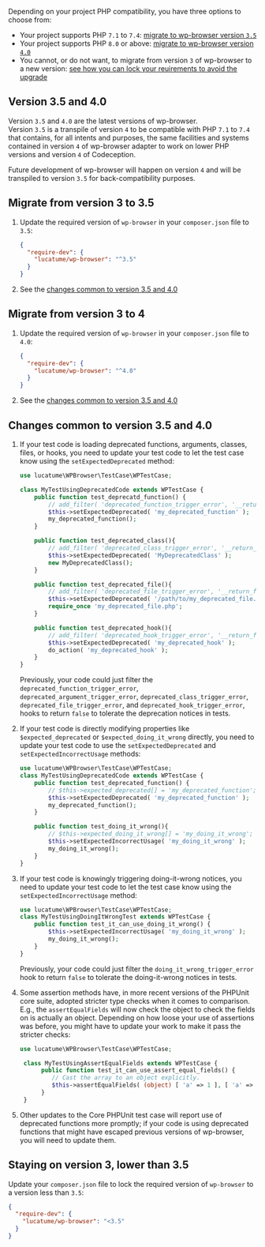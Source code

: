 Depending on your project PHP compatibility, you have three options to choose from:

* Your project supports PHP `7.1` to `7.4`: [migrate to wp-browser version `3.5`](#migrate-from-version-3-to-35)
* Your project supports PHP `8.0` or above: [migrate to wp-browser version `4.0`](#migrate-from-version-3-to-4)
* You cannot, or do not want, to migrate from version `3` of wp-browser to a new
  version: [see how you can lock your reuirements to avoid the upgrade](#staying-on-version-3-lower-than-35)

## Version 3.5 and 4.0

Version `3.5` and `4.0` are the latest versions of wp-browser.  
Version `3.5` is a transpile of version `4` to be compatible with PHP `7.1` to `7.4` that contains, for all intents and
purposes, the same facilities and systems contained in version `4` of wp-browser adapter to work on lower PHP versions
and version `4` of Codeception.

Future development of wp-browser will happen on version `4` and will be transpiled to version `3.5` for
back-compatibility purposes.

## Migrate from version 3 to 3.5

1. Update the required version of `wp-browser` in your `composer.json` file to `3.5`:
   ```json
   {
     "require-dev": {
       "lucatume/wp-browser": "^3.5"
     }
   }
   ```
2. See the [changes common to version 3.5 and 4.0](#changes-common-to-version-35-and-40)

## Migrate from version 3 to 4

1. Update the required version of `wp-browser` in your `composer.json` file to `4.0`:
    ```json
    {
      "require-dev": {
        "lucatume/wp-browser": "^4.0"
      }
    }
    ```
2. See the [changes common to version 3.5 and 4.0](#changes-common-to-version-35-and-40)

## Changes common to version 3.5 and 4.0

1. If your test code is loading deprecated functions, arguments, classes, files, or hooks, you need to update your test
   code to let the test case know using the `setExpectedDeprecated` method:
    ```php
    use lucatume\WPBrowser\TestCase\WPTestCase;
   
    class MyTestUsingDeprecatedCode extends WPTestCase {
        public function test_deprecatd_function() {
   		    // add_filter( 'deprecated_function_trigger_error', '__return_false' );
            $this->setExpectedDeprecated( 'my_deprecated_function' );
            my_deprecated_function();
        }
   
        public function test_deprecated_class(){
   		    // add_filter( 'deprecated_class_trigger_error', '__return_false' );
            $this->setExpectedDeprecated( 'MyDeprecatedClass' );
            new MyDeprecatedClass();
        }
   
        public function test_deprecated_file(){
   		    // add_filter( 'deprecated_file_trigger_error', '__return_false' );
            $this->setExpectedDeprecated( '/path/to/my_deprecated_file.php' );
            require_once 'my_deprecated_file.php';
        }
   
        public function test_deprecated_hook(){
   		    // add_filter( 'deprecated_hook_trigger_error', '__return_false' );
            $this->setExpectedDeprecated( 'my_deprecated_hook' );
            do_action( 'my_deprecated_hook' );
        }
    }
    ```
   Previously, your code could just filter
   the `deprecated_function_trigger_error`, `deprecated_argument_trigger_error`, `deprecated_class_trigger_error`, `deprecated_file_trigger_error`, and `deprecated_hook_trigger_error`, hooks to return `false` to tolerate the deprecation notices in tests.

2. If your test code is directly modifying properties like `$expected_deprecated` or `$expected_doing_it_wrong` directly, you need to update your test code to use the `setExpectedDeprecated` and `setExpectedIncorrectUsage` methods:
    ```php
    use lucatume\WPBrowser\TestCase\WPTestCase;
    class MyTestUsingDeprecatedCode extends WPTestCase {
        public function test_deprecated_function() {
            // $this->expected_deprecated[] = 'my_deprecated_function';
            $this->setExpectedDeprecated( 'my_deprecated_function' );
            my_deprecated_function();
        }
   
        public function test_doing_it_wrong(){
            // $this->expected_doing_it_wrong[] = 'my_doing_it_wrong';
            $this->setExpectedIncorrectUsage( 'my_doing_it_wrong' );
            my_doing_it_wrong();
        }
    }
    ```

3. If your test code is knowingly triggering doing-it-wrong notices, you need to update your test code to let the test
   case know using the `setExpectedIncorrectUsage` method:
    ```php
    use lucatume\WPBrowser\TestCase\WPTestCase;
    class MyTestUsingDoingItWrongTest extends WPTestCase {
        public function test_it_can_use_doing_it_wrong() {
            $this->setExpectedIncorrectUsage( 'my_doing_it_wrong' );
            my_doing_it_wrong();
        }
    }
    ```
   Previously, your code could just filter the `doing_it_wrong_trigger_error` hook to return `false` to tolerate the
   doing-it-wrong notices in tests.

4. Some assertion methods have, in more recent versions of the PHPUnit core suite, adopted stricter type checks when it comes to comparison. E.g., the `assertEqualFields` will now check the object to check the fields on is actually an object. Depending on how loose your use of assertions was before, you might have to update your work to make it pass the stricter checks:
   ```php
   use lucatume\WPBrowser\TestCase\WPTestCase;
   
    class MyTestUsingAssertEqualFields extends WPTestCase {
         public function test_it_can_use_assert_equal_fields() {
            // Cast the array to an object explicitly.
            $this->assertEqualFields( (object) [ 'a' => 1 ], [ 'a' => 1 ] );
         }
    }
   ``` 
   
5. Other updates to the Core PHPUnit test case will report use of deprecated functions more promptly; if your code is using deprecated functions that might have escaped previous versions of wp-browser, you will need to update them.

## Staying on version 3, lower than 3.5

Update your `composer.json` file to lock the required version of `wp-browser` to a version less than `3.5`:

```json
{
  "require-dev": {
    "lucatume/wp-browser": "<3.5"
  }
}
```
